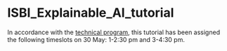 # ISBI_Explainable_AI_tutorial

In accordance with the [technical program](https://biomedicalimaging.org/2024/technical-program-overview/), this tutorial has been assigned the following timeslots on 30 May: 1-2:30 pm and 3-4:30 pm.
